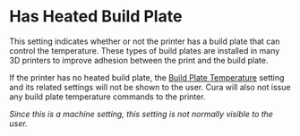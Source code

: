 Has Heated Build Plate
====
This setting indicates whether or not the printer has a build plate that can control the temperature. These types of build plates are installed in many 3D printers to improve adhesion between the print and the build plate.

If the printer has no heated build plate, the [Build Plate Temperature](../material/material_bed_temperature.md) setting and its related settings will not be shown to the user. Cura will also not issue any build plate temperature commands to the printer.

*Since this is a machine setting, this setting is not normally visible to the user.*
